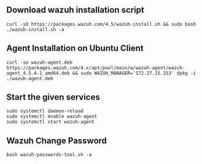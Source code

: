 ## Download wazuh installation script
```
curl -sO https://packages.wazuh.com/4.5/wazuh-install.sh && sudo bash ./wazuh-install.sh -a
```
## Agent Installation on Ubuntu Client
```
curl -so wazuh-agent.deb https://packages.wazuh.com/4.x/apt/pool/main/w/wazuh-agent/wazuh-agent_4.5.4-1_amd64.deb && sudo WAZUH_MANAGER='172.27.15.253' dpkg -i ./wazuh-agent.deb
```
## Start the given services
```
sudo systemctl daemon-reload
sudo systemctl enable wazuh-agent
sudo systemctl start wazuh-agent
```
## Wazuh Change Password
```
bash wazuh-passwords-tool.sh -a
```



